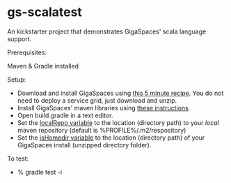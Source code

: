 gs-scalatest
=========

An kickstarter project that demonstrates GigaSpaces' scala language support.

Prerequisites:

Maven & Gradle installed


Setup:

* Download and install GigaSpaces using [this 5 minute recipe](http://docs.gigaspaces.com/tutorials/your-first-data-grid-application.html). You do not need to deploy a service grid, just download and unzip.
* Install GigaSpaces' maven libraries using [these instructions](http://docs.gigaspaces.com/xap97/maven-plugin.html#prior-to-installation).
* Open build.gradle in a text editor.
* Set the [localRepo variable](https://github.com/jasonnerothin/gs-scalatest/blob/master/build.gradle#L4) to the location (directory path) to your _local_ maven repository (default is %PROFILE%/.m2/respository)
* Set the [jsHomedir variable](https://github.com/jasonnerothin/gs-scalatest/blob/master/build.gradle#L5) to the location (directory path) of your GigaSpaces install (unzipped directory folder).

To test:

* % gradle test -i
